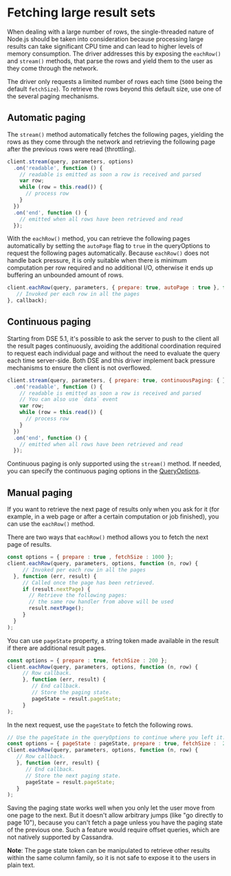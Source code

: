 # Fetching large result sets

When dealing with a large number of rows, the single-threaded nature of Node.js should be taken into consideration
because processing large results can take significant CPU time and can lead to higher levels of memory consumption.
The driver addresses this by exposing the `eachRow()` and `stream()` methods, that parse the rows and yield them to the
user as they come through the network.

The driver only requests a limited number of rows each time (`5000` being the default `fetchSize`). To retrieve the
rows beyond this default size, use one of the several paging mechanisms.

## Automatic paging

The `stream()` method automatically fetches the following pages, yielding the rows as they come through the network and
retrieving the following page after the previous rows were read (throttling).

```javascript
client.stream(query, parameters, options)
  .on('readable', function () {
    // readable is emitted as soon a row is received and parsed
    var row;
    while (row = this.read()) {
      // process row
    }
  })
  .on('end', function () {
    // emitted when all rows have been retrieved and read
  });
```

With the `eachRow()` method, you can retrieve the following pages automatically by setting the `autoPage` flag to
`true` in the queryOptions to request the following pages automatically. Because `eachRow()` does not handle back
pressure, it is only suitable when there is minimum computation per row required and no additional I/O, otherwise it
ends up buffering an unbounded amount of rows.


```javascript
client.eachRow(query, parameters, { prepare: true, autoPage : true }, function(n, row) {
   // Invoked per each row in all the pages
}, callback);
```

## Continuous paging

Starting from DSE 5.1, it's possible to ask the server to push to the client all the result pages continuously, 
avoiding the additional coordination required to request each individual page and without the need to evaluate the 
query each time server-side. Both DSE and this driver implement back pressure mechanisms to ensure the client is not 
overflowed.

```javascript
client.stream(query, parameters, { prepare: true, continuousPaging: { } })
  .on('readable', function () {
    // readable is emitted as soon a row is received and parsed
    // You can also use `data` event
    var row;
    while (row = this.read()) {
      // process row
    }
  })
  .on('end', function () {
    // emitted when all rows have been retrieved and read
  });
```

Continuous paging is only supported using the `stream()` method. If needed, you can specify the continuous 
paging options in the [QueryOptions][query-options].

## Manual paging 

If you want to retrieve the next page of results only when you ask for it (for example, in a web page or after a
certain computation or job finished), you can use the `eachRow()` method.

There are two ways that `eachRow()` method allows you to fetch the next page of results.

```javascript
const options = { prepare : true , fetchSize : 1000 };
client.eachRow(query, parameters, options, function (n, row) { 
     // Invoked per each row in all the pages
  }, function (err, result) {
     // Called once the page has been retrieved.
     if (result.nextPage) {
       // Retrieve the following pages:
       // the same row handler from above will be used
       result.nextPage();
     }
  }
);
```

You can use `pageState` property, a string token made available in the result if there are additional result pages.

```javascript
const options = { prepare : true, fetchSize : 200 };
client.eachRow(query, parameters, options, function (n, row) { 
     // Row callback.
     }, function (err, result) {
        // End callback.
        // Store the paging state.
        pageState = result.pageState;
     }
);
```

In the next request, use the `pageState` to fetch the following rows.

```javascript
// Use the pageState in the queryOptions to continue where you left it.
const options = { pageState : pageState, prepare : true, fetchSize :  200 };
client.eachRow(query, parameters, options, function (n, row) {
   // Row callback.
   }, function (err, result) {
      // End callback.
      // Store the next paging state.
      pageState = result.pageState;
   }
);
```

Saving the paging state works well when you only let the user move from one page to the next. But it doesn't allow
arbitrary jumps (like "go directly to page 10"), because you can't fetch a page unless you have the paging state of the
previous one. Such a feature would require offset queries, which are not natively supported by Cassandra.

**Note**: The page state token can be manipulated to retrieve other results within the same column family, so it is not
safe to expose it to the users in plain text.

[query-options]: /api/type.QueryOptions/
[client-stream]: /api/class.Client/#stream